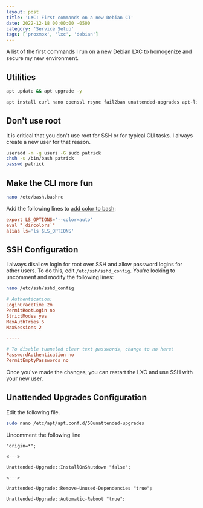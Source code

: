 ```yaml
---
layout: post
title: 'LXC: First commands on a new Debian CT'
date: 2022-12-18 00:00:00 -0500
category: 'Service Setup'
tags: ['proxmox', 'lxc', 'debian']
---
```


A list of the first commands I run on a new Debian LXC to homogenize and secure my new environment.

<!--more-->

## Utilities

```bash
apt update && apt upgrade -y
```

```bash
apt install curl nano openssl rsync fail2ban unattended-upgrades apt-listchanges sudo -y
```

## Don't use root

It is critical that you don't use root for SSH or for typical CLI tasks. I always create a new user for that reason.

```bash
useradd -m -g users -G sudo patrick
chsh -s /bin/bash patrick
passwd patrick
```
## Make the CLI more fun

```bash
nano /etc/bash.bashrc
```

Add the following lines to [add color to bash](https://wiki.debian.org/BashColors):

```conf
export LS_OPTIONS='--color=auto'
eval "`dircolors`"
alias ls='ls $LS_OPTIONS'
```

## SSH Configuration

I always disallow login for root over SSH and allow password logins for other users. To do this, edit `/etc/ssh/sshd_config`. You're looking to uncomment and modify the following lines:

```bash
nano /etc/ssh/sshd_config
```

```conf
# Authentication:
LoginGraceTime 2m
PermitRootLogin no
StrictModes yes
MaxAuthTries 6
MaxSessions 2

-----

# To disable tunneled clear text passwords, change to no here!
PasswordAuthentication no
PermitEmptyPasswords no
```

Once you've made the changes, you can restart the LXC and use SSH with your new user.

## Unattended Upgrades Configuration

Edit the following file.

```bash
sudo nano /etc/apt/apt.conf.d/50unattended-upgrades
```

Uncomment the following line

```
"origin=*";

<--->

Unattended-Upgrade::InstallOnShutdown "false";

<--->

Unattended-Upgrade::Remove-Unused-Dependencies "true";

Unattended-Upgrade::Automatic-Reboot "true";
```

